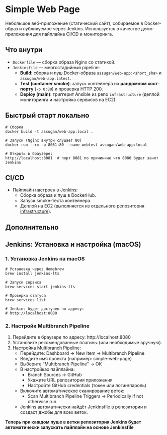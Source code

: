 # Simple Web Page

Небольшое веб-приложение (статический сайт), собираемое в Docker-образ и публикуемое через Jenkins. Используется в качестве демо-приложения для пайплайна CI/CD и мониторинга.

## Что внутри
- `Dockerfile` — сборка образа Nginx со статикой.
- `Jenkinsfile` — многостадийный pipeline:
  - **Build**: сборка и пуш Docker-образа `assugan/web-app:<short_sha>` и `assugan/web-app:latest`.
  - **Test (container smoke)**: запуск контейнера на **рандомном хост-порту** (`-p 0:80`) и проверка HTTP 200.
  - **Deploy (main)**: триггерит Ansible из репо `infrastructure` (деплой мониторинга и настройка сервисов на EC2).

## Быстрый старт локально
```
# Сборка
docker build -t assugan/web-app:local .

# Запуск (Nginx внутри слушает 80)
docker run --rm -p 8081:80 --name webtest assugan/web-app:local

# Открыть в браузере:
http://localhost:8081  # порт 8081 по причинине что 8080 будет занят Jenkins
```

## CI/CD
  - Пайплайн настроен в Jenkins:
	- Сборка образа и пуш в DockerHub.
	- Запуск smoke-теста контейнера.
	- Деплой на EC2 (выполняется из отдельного репозитория [infrastructure](https://github.com/assugan/infrastructure)).

## Дополнительно
## Jenkins: Установка и настройка (macOS)

### 1. Установка Jenkins на macOS
```
# Установка через Homebrew
brew install jenkins-lts

# Запуск сервиса
brew services start jenkins-lts

# Проверка статуса
brew services list

# Jenkins будет доступен по адресу:
# http://localhost:8080
```
### 2. Настройк Multibranch Pipeline
1. Перейдите в браузере по адресу: http://localhost:8080
2. Установите рекомендованные плагины (или необходимые вручную).
3. Настройка Multibranch Pipeline:
	- Перейдите: Dashboard → New Item → Multibranch Pipeline
	- Введите имя проекта (например: simple-web-page)
	- Выберите “Multibranch Pipeline” → OK
	- В настройках пайплайна:
	   - Branch Sources → GitHub
	   - Укажите URL репозитория приложения
	   - Настройте GitHub credentials (токен или логин/пароль)
	- Включите автоматическое сканирование веток:
	   - Scan Multibranch Pipeline Triggers → Periodically if not otherwise run
	- Jenkins автоматически найдёт Jenkinsfile в репозитории и создаст джобы для всех веток.

**Теперь при каждом пуше в ветки репозитория Jenkins будет автоматически запускать пайплайн на основе Jenkinsfile**
